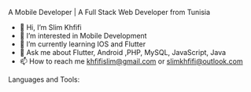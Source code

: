 A Mobile Developer | A Full Stack Web Developer from Tunisia
- 👋 Hi, I’m Slim Khfifi
- 👀 I’m interested in Mobile Development 
- 🌱 I’m currently learning IOS and Flutter 
- 💬 Ask me about Flutter, Android ,PHP, MySQL, JavaScript, Java
- 📫 How to reach me khfifislim@gmail.com or slimkhfifi@outlook.com



Languages and Tools:
                                        
                                  

